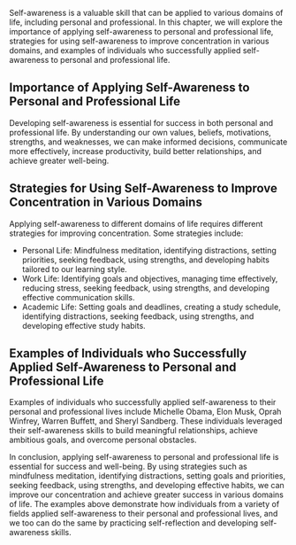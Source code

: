 
Self-awareness is a valuable skill that can be applied to various domains of life, including personal and professional. In this chapter, we will explore the importance of applying self-awareness to personal and professional life, strategies for using self-awareness to improve concentration in various domains, and examples of individuals who successfully applied self-awareness to personal and professional life.

Importance of Applying Self-Awareness to Personal and Professional Life
-----------------------------------------------------------------------

Developing self-awareness is essential for success in both personal and professional life. By understanding our own values, beliefs, motivations, strengths, and weaknesses, we can make informed decisions, communicate more effectively, increase productivity, build better relationships, and achieve greater well-being.

Strategies for Using Self-Awareness to Improve Concentration in Various Domains
-------------------------------------------------------------------------------

Applying self-awareness to different domains of life requires different strategies for improving concentration. Some strategies include:

* Personal Life: Mindfulness meditation, identifying distractions, setting priorities, seeking feedback, using strengths, and developing habits tailored to our learning style.
* Work Life: Identifying goals and objectives, managing time effectively, reducing stress, seeking feedback, using strengths, and developing effective communication skills.
* Academic Life: Setting goals and deadlines, creating a study schedule, identifying distractions, seeking feedback, using strengths, and developing effective study habits.

Examples of Individuals who Successfully Applied Self-Awareness to Personal and Professional Life
-------------------------------------------------------------------------------------------------

Examples of individuals who successfully applied self-awareness to their personal and professional lives include Michelle Obama, Elon Musk, Oprah Winfrey, Warren Buffett, and Sheryl Sandberg. These individuals leveraged their self-awareness skills to build meaningful relationships, achieve ambitious goals, and overcome personal obstacles.

In conclusion, applying self-awareness to personal and professional life is essential for success and well-being. By using strategies such as mindfulness meditation, identifying distractions, setting goals and priorities, seeking feedback, using strengths, and developing effective habits, we can improve our concentration and achieve greater success in various domains of life. The examples above demonstrate how individuals from a variety of fields applied self-awareness to their personal and professional lives, and we too can do the same by practicing self-reflection and developing self-awareness skills.
